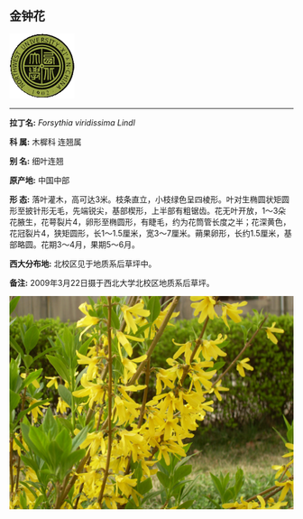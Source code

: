 ## 金钟花

![西北大学校园网络植物志](JPG/nwu.gif)

---

**拉丁名:**  _Forsythia viridissima Lindl_

**科 属:** 木樨科 连翘属

**别 名:** 细叶连翘

**原产地:** 中国中部

**形  态:** 落叶灌木，高可达3米。枝条直立，小枝绿色呈四棱形。叶对生椭圆状矩圆形至披针形无毛，先端锐尖，基部楔形，上半部有粗锯齿。花无叶开放，1～3朵花腋生，花萼裂片4，卵形至椭圆形，有睫毛，约为花筒管长度之半；花深黄色，花冠裂片4，狭矩圆形，长1～1.5厘米，宽3～7厘米。蒴果卵形，长约1.5厘米，基部略圆。花期3～4月，果期5～6月。

**西大分布地:** 北校区见于地质系后草坪中。

**备注:** 2009年3月22日摄于西北大学北校区地质系后草坪。

![金钟花](JPG/金钟花1.JPG) 

